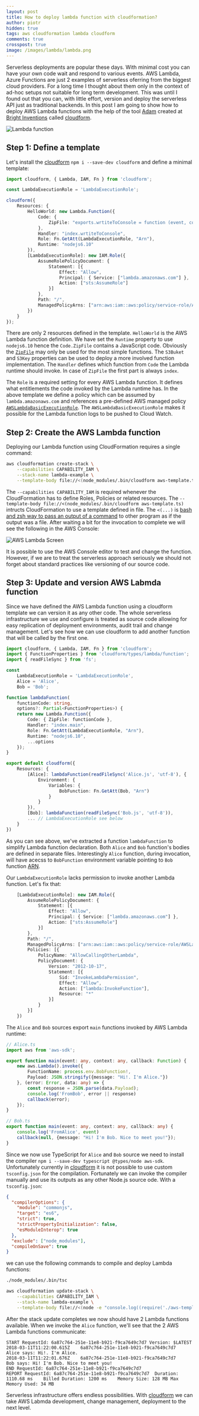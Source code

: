 ```yaml
---
layout: post
title: How to deploy lambda function with cloudformation?
author: piotr
hidden: true
tags: aws cloudformation lambda cloudform
comments: true
crosspost: true
image: /images/lambda/lambda.png
---
```


Serverless deployments are popular these days. With minimal cost you can have your own code wait and respond to various events. AWS Lambda, Azure Functions are just 2 examples of serverless oferring from the biggest cloud providers. For a long time I thought about them only in the context of ad-hoc setups not suitable for long term development. This was until I found out that you can, with little effort, version and deploy the serverless API just as traditional backends. In this post I am going to show how to deploy AWS Lambda functions with the help of the tool [Adam](https://adambar.pl/) created at [Bright Inventions](https://brightinventions.pl/) called [cloudform](https://github.com/bright/cloudform).

![Lambda function](/images/lambda/lambda.png)

## Step 1: Define a template

Let's install the [cloudform](https://github.com/bright/cloudform) `npm i --save-dev cloudform` and define a minimal template:

```typescript
import cloudform, { Lambda, IAM, Fn } from 'cloudform';

const LambdaExecutionRole = 'LambdaExecutionRole';

cloudform({
    Resources: {
        HelloWorld: new Lambda.Function({
            Code: {
                ZipFile: "exports.wrtiteToConsole = function (event, context, callback){ console.log('Hello'); callback(null); }"
            },
            Handler: "index.wrtiteToConsole",
            Role: Fn.GetAtt(LambdaExecutionRole, "Arn"),
            Runtime: "nodejs6.10"
        }),
        [LambdaExecutionRole]: new IAM.Role({
            AssumeRolePolicyDocument: {
                Statement: [{
                    Effect: "Allow",
                    Principal: { Service: ["lambda.amazonaws.com"] },
                    Action: ["sts:AssumeRole"]
                }]
            },
            Path: "/",
            ManagedPolicyArns: ["arn:aws:iam::aws:policy/service-role/AWSLambdaBasicExecutionRole"]
        })
    }
});
```

There are only 2 resources defined in the template.  `HelloWorld` is the AWS Lambda function definition. We have set the `Runtime` property to use `nodejs6.10` hence the `Code.ZipFile` contains a JavaScript code. Obviously the [`ZipFile`](https://docs.aws.amazon.com/AWSCloudFormation/latest/UserGuide/aws-properties-lambda-function-code.html) may only be used for the most simple functions. The `S3Buket` and `S3Key` properties can be used to deploy a more involved function implementation. The `Handler` defines which function from `Code` the Lambda runtime should invoke. In case of `ZipFile` the first part is always `index`. 

The `Role` is a required setting for every AWS Lambda function. It defines what entitlements the code invoked by the Lambda runtime has. In the above template we define a policy which can be assumed by `lambda.amazonaws.com` and references a pre-defined AWS managed policy [`AWSLambdaBasicExecutionRole`](https://docs.aws.amazon.com/lambda/latest/dg/intro-permission-model.html). The `AWSLambdaBasicExecutionRole` makes it possible for the Lambda function logs to be pushed to Cloud Watch.

## Step 2: Create the AWS Lambda function

Deploying our Lambda function using CloudFormation requires a single command:

```bash
aws cloudformation create-stack \
    --capabilities CAPABILITY_IAM \
    --stack-name lambda-example \
    --template-body file://<(node_modules/.bin/cloudform aws-template.ts)
```

The `--capabilities CAPABILITY_IAM` is required whenever the CloudFormation has to define Roles, Policies or related resources. The `--template-body file://<(node_modules/.bin/cloudform aws-template.ts)` intructs CloudFormation to use a template defined in file. The `<(...)` is [bash and zsh way to pass an output of a command](https://superuser.com/questions/1059781/what-exactly-is-in-bash-and-in-zsh) to other program as if the output was a file. After waiting a bit for the invocation to complete we will see the following in the AWS Console:

![AWS Lambda Screen](/images/lambda/aws-console.png)

It is possible to use the AWS Console editor to test and change the function. However, if we are to treat the serverless approach seriously we should not forget about standard practices like versioning of our source code.

## Step 3: Update and version AWS Labmda function

Since we have defined the AWS Lambda function using a cloudform template we can version it as any other code. The whole serverless infrastructure we use and configure is treated as source code allowing for easy replication of deployment environments, audit trail and change management. Let's see how we can use cloudform to add another function that will be called by the first one.

```typescript
import cloudform, { Lambda, IAM, Fn } from 'cloudform';
import { FunctionProperties } from 'cloudform/types/lambda/function';
import { readFileSync } from 'fs';

const
    LambdaExecutionRole = 'LambdaExecutionRole',
    Alice = 'Alice',
    Bob = 'Bob';

function lambdaFunction(
    functionCode: string,
    options?: Partial<FunctionProperties>) {
    return new Lambda.Function({
        Code: { ZipFile: functionCode },
        Handler: "index.main",
        Role: Fn.GetAtt(LambdaExecutionRole, "Arn"),
        Runtime: "nodejs6.10",
        ...options
    });
}

export default cloudform({
    Resources: {
        [Alice]: lambdaFunction(readFileSync('Alice.js', 'utf-8'), {
            Environment: {
                Variables: {
                    BobFunction: Fn.GetAtt(Bob, "Arn")
                }
            }
        }),
        [Bob]: lambdaFunction(readFileSync('Bob.js', 'utf-8')),
        ... // LambdaExecutionRole see below
    }
})
```

As you can see above, we've extracted a function `lambdaFunction` to simplify Lambda function declaration. Both `Alice` and `Bob` function's bodies are defined in separate files. Interestingly  `Alice` function, during invocation, will have acecss to `BobFunction` environment variable pointing to `Bob` function [ARN](https://docs.aws.amazon.com/general/latest/gr/aws-arns-and-namespaces.html).

Our `LambdaExecutionRole` lacks permission to invoke another Lambda function. Let's fix that:

```typescript
    [LambdaExecutionRole]: new IAM.Role({
        AssumeRolePolicyDocument: {
            Statement: [{
                Effect: "Allow",
                Principal: { Service: ["lambda.amazonaws.com"] },
                Action: ["sts:AssumeRole"]
            }]
        },
        Path: "/",
        ManagedPolicyArns: ["arn:aws:iam::aws:policy/service-role/AWSLambdaBasicExecutionRole"],
        Policies: [{
            PolicyName: "AllowCallingOtherLambda",
            PolicyDocument: {
                Version: "2012-10-17",
                Statement: [{
                    Sid: "InvokeLambdaPermission",
                    Effect: "Allow",
                    Action: ["lambda:InvokeFunction"],
                    Resource: "*"
                }]
            }
        }]
    })
```

The `Alice` and `Bob` sources export `main` functions invoked by AWS Lambda runtime:

```typescript
// Alice.ts
import aws from 'aws-sdk';

export function main(event: any, context: any, callback: Function) {
    new aws.Lambda().invoke({
        FunctionName: process.env.BobFunction!,
        Payload: JSON.stringify({message: "Hi!. I'm Alice."})
    }, (error: Error, data: any) => {
        const response = JSON.parse(data.Payload);
        console.log('FromBob', error || response)
        callback(error);
    });
}

// Bob.ts
export function main(event: any, context: any, callback: any) {
    console.log('FromAlice', event)
    callback(null, {message: "Hi! I'm Bob. Nice to meet you!"});
}
```

Since we now use TypeScript for `Alice` and `Bob` source we need to install the compiler `npm i --save-dev typescript @types/node aws-sdk`. Unfortunately currently in [cloudform](https://github.com/bright/cloudform) it is not possible to use custom `tsconfig.json` for the compilation. Fortunately we can invoke the compiler manually and use its outputs as any other Node.js source ode. With a `tsconfig.json`:

```json
{
  "compilerOptions": {
    "module": "commonjs",
    "target": "es6",
    "strict": true, 
    "strictPropertyInitialization": false,
    "esModuleInterop": true
  },
  "exclude": ["node_modules"],
  "compileOnSave": true
}
```

we can use the following commands to compile and deploy  Lambda functions:

```bash 
./node_modules/.bin/tsc

aws cloudformation update-stack \
    --capabilities CAPABILITY_IAM \
    --stack-name lambda-example \
    --template-body file://<(node -e "console.log((require('./aws-template').default))")
```

After the stack update completes we now should have 2 Lambda functions available. When we invoke the `Alice` function, we'll see that the 2 AWS Lambda functions communicate:

```
START RequestId: 6a87c764-251e-11e8-b921-f9ca7649c7d7 Version: $LATEST
2018-03-11T11:22:00.615Z	6a87c764-251e-11e8-b921-f9ca7649c7d7	Alice says: Hi!. I'm Alice.
2018-03-11T11:22:01.676Z	6a87c764-251e-11e8-b921-f9ca7649c7d7	Bob says: Hi! I'm Bob. Nice to meet you!
END RequestId: 6a87c764-251e-11e8-b921-f9ca7649c7d7
REPORT RequestId: 6a87c764-251e-11e8-b921-f9ca7649c7d7	Duration: 1110.68 ms	Billed Duration: 1200 ms 	Memory Size: 128 MB	Max Memory Used: 34 MB	
```

Serverless infrastructure offers endless possibilities. With [cloudform](https://github.com/bright/cloudform) we can take AWS Labmda development, change management, deployment to the next level.